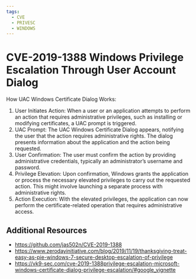 ```yaml
---
tags:
  - CVE
  - PRIVESC
  - WINDOWS
---
```

# CVE-2019-1388 Windows Privilege Escalation Through User Account Dialog
How UAC Windows Certificate Dialog Works:  
1. User Initiates Action: When a user or an application attempts to perform an action that requires administrative privileges, such as installing or modifying certificates, a UAC prompt is triggered.  
2. UAC Prompt: The UAC Windows Certificate Dialog appears, notifying the user that the action requires administrative rights. The dialog presents information about the application and the action being requested.  
3. User Confirmation: The user must confirm the action by providing administrative credentials, typically an administrator’s username and password.  
4. Privilege Elevation: Upon confirmation, Windows grants the application or process the necessary elevated privileges to carry out the requested action. This might involve launching a separate process with administrative rights.  
5. Action Execution: With the elevated privileges, the application can now perform the certificate-related operation that requires administrative access.  
## Additional Resources
- https://github.com/jas502n/CVE-2019-1388
- https://www.zerodayinitiative.com/blog/2019/11/19/thanksgiving-treat-easy-as-pie-windows-7-secure-desktop-escalation-of-privilege
- https://vk9-sec.com/cve-2019-1388privilege-escalation-microsoft-windows-certificate-dialog-privilege-escalation/#google_vignette

